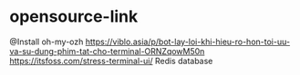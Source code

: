 # opensource-link

@Install oh-my-ozh
https://viblo.asia/p/bot-lay-loi-khi-hieu-ro-hon-toi-uu-va-su-dung-phim-tat-cho-terminal-ORNZqowM50n
https://itsfoss.com/stress-terminal-ui/
Redis database
